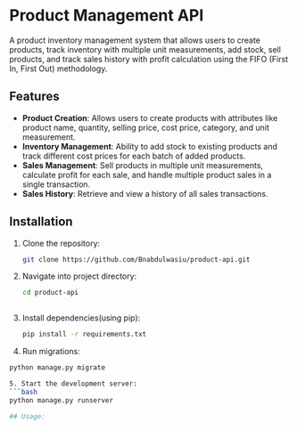 # Product Management API

A product inventory management system that allows users to create products, track inventory with multiple unit measurements, add stock, sell products, and track sales history with profit calculation using the FIFO (First In, First Out) methodology.

## Features

- **Product Creation**: Allows users to create products with attributes like product name, quantity, selling price, cost price, category, and unit measurement.
- **Inventory Management**: Ability to add stock to existing products and track different cost prices for each batch of added products.
- **Sales Management**: Sell products in multiple unit measurements, calculate profit for each sale, and handle multiple product sales in a single transaction.
- **Sales History**: Retrieve and view a history of all sales transactions.

## Installation

1. Clone the repository:
   ```bash
   git clone https://github.com/Bnabdulwasiu/product-api.git

2. Navigate into project directory:
   ```bash
   cd product-api
      
3. Install dependencies(using pip):
   ```bash
   pip install -r requirements.txt

4. Run migrations:
  ```bash
  python manage.py migrate

5. Start the development server:
  ```bash
  python manage.py runserver

## Usage:

